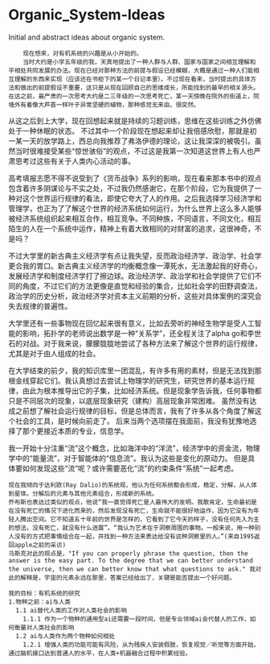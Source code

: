 # Organic_System-Ideas
Initial and abstract ideas about organic system.

        现在想来，对有机系统的兴趣是从小开始的。
        当时大约是小学五年级的我，天真地提出了一种人群与人群、国家与国家之间相互理解和平相处共同发展的办法。现在已经对那种方法的前提与假设已经模糊，大概是通过一种人们能相互理解的东西来实现（应该还在书柜下的某一个日记本里）。不过现在看来，当时提出的具体方法和做出的前提假设不重要，这只是从现在回顾自己的思维成长，所能找到的最早的相关源头。
    在这之前，最严肃的一次思考大约是二三年级的一次思考死亡，某一天傍晚在院外的街道上，院墙外有着像大芦荟一样叶子异常坚硬的植物，那种感觉无来由，很突然。

从这之后到上大学，现在回想起来就是持续的习题训练，思维在这些训练之外仿佛处于一种休眠的状态。
不过其中一个阶段现在想起来却让我倍感欣慰，那就是初一某一天的放学路上，西总向我推荐了弗洛伊德的理论，这让我深深的被吸引。虽然当时很难接受某些“惊世骇俗”的观点，不过这是我第一次知道这世界上有人也严肃思考过这些有关于人类内心活动的事。

高考填报志愿不得不说受到了《货币战争》系列的影响，现在看来那本书中的观点包含着许多阴谋论与不实之处，不过我仍然感谢它，在那个阶段，它为我提供了一种对这个世界运行规律的看法，即使它夸大了人的作用。之后我选择学习经济学和管理学，也正为了了解这个世界的经济系统如何运行，为什么世界上这么多人能够被经济系统组织起来相互合作，相互竞争。不同种族，不同语言，不同文化，相互陌生的人在一个系统中运作，精神上有着大致相同的对财富的追求，这很神奇，不是吗？

不过大学里的新古典主义经济学有点让我失望，反而政治经济学、政治学、社会学更合我的胃口。新古典主义经济学的均衡概念像一潭死水，无法激起我的好奇心，发展经济学和制度经济学打了擦边球。政治经济学、政治学和社会学提供了它们不同的角度，不过它们的方法更像是直觉和经验的集合，比如社会学的田野调查法，政治学的历史分析，政治经济学对资本主义前期的分析，这些对具体案例的深究会失去规律的普遍性。

大学里还有一些事物现在回忆起来很有意义，比如去旁听的神经生物学是受人工智能的影响，拓扑学的老师说出数学是一种“关系学”，还全程关注了alpha go和李世石的对战。对于我来说，朦朦胧胧地尝试了各种方法来了解这个世界的运行规律，尤其是对于由人组成的社会。

在大学结束的前夕，我的知识库里一团混乱，有许多有用的素材，但是无法找到那根金线穿起它们。我认真想过去尝试上物理学的研究生，研究世界的基本运行规律，由此为根本推导出它的子集，比如经济系统。但是现象学告诉我，任何事物都只是不同层次的现象，以底层现象研究（建构）高层现象非常困难。
虽然没有达成之前想了解社会运行规律的目标，但是总体而言，我有了许多从各个角度了解这个社会的工具，是时候向前走了。
后来当两个选项摆在我面前，我没有犹豫地选择了那个更接近本质的专业，信息学。

我一开始十分注重“流”这个概念，比如海洋中的“洋流”，经济学中的资金流，物理学中的“能量流”，对于智能体的“信息流”。我认为这些是变化的原动力。
但是具体要如何发现这些“流”呢？或许需要恶化“流”的约束条件“系统”一起考虑。

    现在我倾向于达利欧(Ray Dalio)的系统观，他认为任何系统都会形成，稳定，分解，从人体到星体。分解后的元素与其他元素组合，形成新的系统。
    乔布斯也表达过类似的观点，他说“我一直觉得死亡是人最伟大的发明。我敢肯定，生命最初是在没有死亡的情况下进化而来的，然后发现没有死亡，生命就不能很好地运作，因为它没有为年轻人腾出空间。它不知道五十年前的世界是怎样的，它看到了它今天的样子，没有任何先入为主的想法。没有死亡，就没有什么进展”。“我认为艺术在于洞察周围的事物。一般来说，用一种别人没有的方式把事情组合在一起，并找到一种方法来表达给没有这种洞察里的人。”(来自1995返回apple之前的采访)
    马斯克对此的观点是，"If you can properly phrase the question, then the answer is the easy part. To the degree that we can better understand the universe, then we can better know that what questions to ask." 我对此的解释是，宇宙的元素永远在那里，答案已经给出了，关键是能否提出一个好问题。

    我的目标：有机系统的研究
    1.物种之前：ai与人类
      1.1 ai替代人类的工作对人类社会的影响
        1.1.1 作为一个物种的通用型ai还需要一段时间，但是专业领域ai会代替人的工作，如何衡量对人类社会的影响
      1.2 ai与人类作为两个物种如何相处
        1.2.1 增强人类的功能可能有风险，从为残疾人安装假肢，恢复视觉／听觉等方面开始，通过脑机接口达到普通人的水平，在人类+机器融合过程中积累经验。
